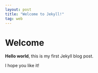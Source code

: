 ```yaml
---
layout: post
title: "Welcome to Jekyll!"
tag: web
---
```


# Welcome

**Hello world**, this is my first Jekyll blog post.

I hope you like it!